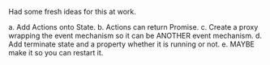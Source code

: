 
Had some fresh ideas for this at work.

a. Add Actions onto State.
b. Actions can return Promise.
c. Create a proxy wrapping the event mechanism so it can be ANOTHER event mechanism.
d. Add terminate state and a property whether it is running or not.
e. MAYBE make it so you can restart it.
